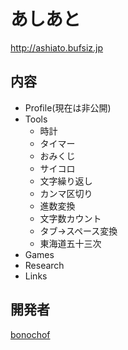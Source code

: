 # あしあと
http://ashiato.bufsiz.jp

## 内容
* Profile(現在は非公開)
* Tools
  * 時計
  * タイマー
  * おみくじ
  * サイコロ
  * 文字繰り返し
  * カンマ区切り
  * 進数変換
  * 文字数カウント
  * タブ→スペース変換
  * 東海道五十三次
* Games
* Research
* Links

## 開発者
[bonochof](https://github.com/bonochof)
